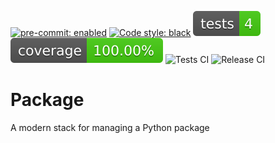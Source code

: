 [![pre-commit: enabled](https://img.shields.io/badge/pre--commit-enabled-brightgreen?logo=pre-commit&logoColor=white)](https://github.com/pre-commit/pre-commit)
[![Code style: black](https://img.shields.io/badge/code%20style-black-000000.svg)](https://github.com/psf/black)
[![Tests Status](./reports/junit/junit-badge.svg?dummy=8484744)](./reports/junit/report.html)
[![Coverage Status](./reports/coverage/coverage-badge.svg?dummy=8484744)](./reports/coverage/coverage-html/index.html)
![Tests CI](https://github.com/fedassembly/modern-package/actions/workflows/tests.yaml/badge.svg?event=push)
![Release CI](https://github.com/fedassembly/modern-package/actions/workflows/release.yaml/badge.svg?event=push)


# Package
A modern stack for managing a Python package
